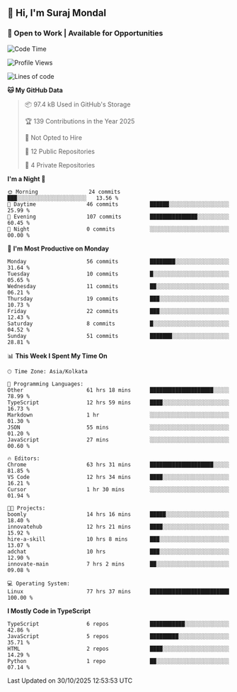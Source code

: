 ## 👋 Hi, I'm Suraj Mondal
### 🚀 Open to Work | Available for Opportunities

<!--START_SECTION:waka-->
![Code Time](http://img.shields.io/badge/Code%20Time-196%20hrs%2055%20mins-blue)

![Profile Views](http://img.shields.io/badge/Profile%20Views-0-blue)

![Lines of code](https://img.shields.io/badge/From%20Hello%20World%20I%27ve%20Written-164.6%20thousand%20lines%20of%20code-blue)

**🐱 My GitHub Data** 

> 📦 97.4 kB Used in GitHub's Storage 
 > 
> 🏆 139 Contributions in the Year 2025
 > 
> 🚫 Not Opted to Hire
 > 
> 📜 12 Public Repositories 
 > 
> 🔑 4 Private Repositories 
 > 
**I'm a Night 🦉** 

```text
🌞 Morning                24 commits          ███░░░░░░░░░░░░░░░░░░░░░░   13.56 % 
🌆 Daytime                46 commits          ██████░░░░░░░░░░░░░░░░░░░   25.99 % 
🌃 Evening                107 commits         ███████████████░░░░░░░░░░   60.45 % 
🌙 Night                  0 commits           ░░░░░░░░░░░░░░░░░░░░░░░░░   00.00 % 
```
📅 **I'm Most Productive on Monday** 

```text
Monday                   56 commits          ████████░░░░░░░░░░░░░░░░░   31.64 % 
Tuesday                  10 commits          █░░░░░░░░░░░░░░░░░░░░░░░░   05.65 % 
Wednesday                11 commits          ██░░░░░░░░░░░░░░░░░░░░░░░   06.21 % 
Thursday                 19 commits          ███░░░░░░░░░░░░░░░░░░░░░░   10.73 % 
Friday                   22 commits          ███░░░░░░░░░░░░░░░░░░░░░░   12.43 % 
Saturday                 8 commits           █░░░░░░░░░░░░░░░░░░░░░░░░   04.52 % 
Sunday                   51 commits          ███████░░░░░░░░░░░░░░░░░░   28.81 % 
```


📊 **This Week I Spent My Time On** 

```text
🕑︎ Time Zone: Asia/Kolkata

💬 Programming Languages: 
Other                    61 hrs 18 mins      ████████████████████░░░░░   78.99 % 
TypeScript               12 hrs 59 mins      ████░░░░░░░░░░░░░░░░░░░░░   16.73 % 
Markdown                 1 hr                ░░░░░░░░░░░░░░░░░░░░░░░░░   01.30 % 
JSON                     55 mins             ░░░░░░░░░░░░░░░░░░░░░░░░░   01.20 % 
JavaScript               27 mins             ░░░░░░░░░░░░░░░░░░░░░░░░░   00.60 % 

🔥 Editors: 
Chrome                   63 hrs 31 mins      ████████████████████░░░░░   81.85 % 
VS Code                  12 hrs 34 mins      ████░░░░░░░░░░░░░░░░░░░░░   16.21 % 
Cursor                   1 hr 30 mins        ░░░░░░░░░░░░░░░░░░░░░░░░░   01.94 % 

🐱‍💻 Projects: 
boomly                   14 hrs 16 mins      █████░░░░░░░░░░░░░░░░░░░░   18.40 % 
innovatehub              12 hrs 21 mins      ████░░░░░░░░░░░░░░░░░░░░░   15.92 % 
hire-a-skill             10 hrs 8 mins       ███░░░░░░░░░░░░░░░░░░░░░░   13.07 % 
adchat                   10 hrs              ███░░░░░░░░░░░░░░░░░░░░░░   12.90 % 
innovate-main            7 hrs 2 mins        ██░░░░░░░░░░░░░░░░░░░░░░░   09.08 % 

💻 Operating System: 
Linux                    77 hrs 37 mins      █████████████████████████   100.00 % 
```

**I Mostly Code in TypeScript** 

```text
TypeScript               6 repos             ███████████░░░░░░░░░░░░░░   42.86 % 
JavaScript               5 repos             █████████░░░░░░░░░░░░░░░░   35.71 % 
HTML                     2 repos             ████░░░░░░░░░░░░░░░░░░░░░   14.29 % 
Python                   1 repo              ██░░░░░░░░░░░░░░░░░░░░░░░   07.14 % 
```




 Last Updated on 30/10/2025 12:53:53 UTC
<!--END_SECTION:waka-->
